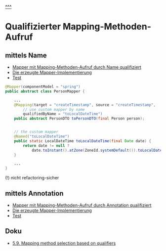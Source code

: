 
**[^^^](../README.md)**

# Qualifizierter Mapping-Methoden-Aufruf

## mittels Name
- [Mapper mit Mapping-Methoden-Aufruf durch Name qualifiziert](MovieMapperQualifiedByName.java)
- [Die erzeugte Mapper-Implementierung](MovieMapperQualifiedByNameImpl.java)
- [Test](MovieMapperQualifiedByNameTest.java)


```java
@Mapper(componentModel = "spring")
public abstract class PersonMapper {

    ...
    @Mapping(target = "createTimestamp", source = "createTimestamp", 
        // use custom mapper by name 
	    qualifiedByName = "toLocalDateTime")
    public abstract PersonDTO toPersonDTO(final Person person);


	// the custom mapper
    @Named("toLocalDateTime")
    public static LocalDateTime toLocalDateTime(final Date date) {
        return date != null ? 
	        date.toInstant().atZone(ZoneId.systemDefault()).toLocalDateTime() : null;
    }

	...
}
```

(!) nicht refactoring-sicher


 
## mittels Annotation
- [Mapper mit Mapping-Methoden-Aufruf durch Annotation qualifiziert](MovieMapperQualifiedByAnnotation.java)
- [Die erzeugte Mapper-Implementierung](MovieMapperQualifiedByAnnotationImpl.java)
- [Test](MovieMapperQualifiedByAnnotationTest.java)

## Doku
- [5.9. Mapping method selection based on qualifiers](https://mapstruct.org/documentation/stable/reference/html/#selection-based-on-qualifiers)
